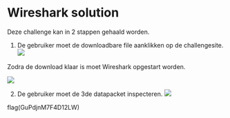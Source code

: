 # Wireshark solution

Deze challenge kan in 2 stappen gehaald worden.

1. De gebruiker moet de downloadbare file aanklikken op de challengesite.
![](https://cdn.discordapp.com/attachments/846704990424662047/846705096762458152/unknown.png)

Zodra de download klaar is moet Wireshark opgestart worden.

![](https://cdn.discordapp.com/attachments/846704990424662047/846705122927050762/unknown.png)

2. De gebruiker moet de 3de datapacket inspecteren.
![](https://cdn.discordapp.com/attachments/846704990424662047/846705155239968768/unknown.png)

flag(GuPdjnM7F4D12LW)
